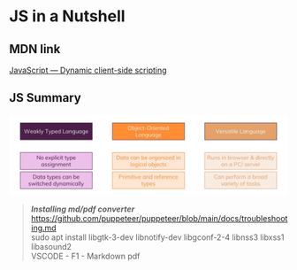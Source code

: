 # JS in a Nutshell
## MDN link
[JavaScript — Dynamic client-side scripting](https://developer.mozilla.org/en-US/docs/Learn/JavaScript)
## JS Summary
![image info](./sc1.png)

>***Installing md/pdf converter***
https://github.com/puppeteer/puppeteer/blob/main/docs/troubleshooting.md  
sudo apt install libgtk-3-dev libnotify-dev libgconf-2-4 libnss3 libxss1 libasound2  
    VSCODE - F1 - Markdown pdf